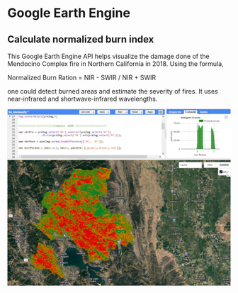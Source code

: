 # Google Earth Engine
## Calculate normalized burn index 
This Google Earth Engine API helps visualize the damage done of the Mendocino Complex fire in Northern California in 2018. Using the formula,

Normalized Burn Ration = NIR - SWIR / NIR + SWIR

one could detect burned areas and estimate the severity of fires. It uses near-infrared and shortwave-infrared wavelengths.

![Fire Image](https://github.com/ValentinnoCruz/GEE/blob/a100665bb683abdb98f46c544dab279d78160cf8/p2.png)
